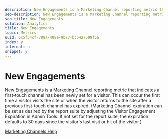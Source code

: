 ```yaml
---
description: New Engagements is a Marketing Channel reporting metric that indicates a first-touch channel has been newly set for a visitor. This can occur the first time a visitor visits the site or when the visitor returns to the site after a previous first-touch channel has expired. (Marketing Channel expiration can be set as desired by the report suite by adjusting the Visitor Engagement Expiration in Admin Tools. If not set for the report suite, the expiration defaults to 30 days since the visitor's last visit or hit of the visitor.)
seo-description: New Engagements is a Marketing Channel reporting metric that indicates a first-touch channel has been newly set for a visitor. This can occur the first time a visitor visits the site or when the visitor returns to the site after a previous first-touch channel has expired. (Marketing Channel expiration can be set as desired by the report suite by adjusting the Visitor Engagement Expiration in Admin Tools. If not set for the report suite, the expiration defaults to 30 days since the visitor's last visit or hit of the visitor.)
seo-title: New Engagements
solution: Analytics
title: New Engagements
topic: Metrics
uuid: 6c5f34cf-788a-408e-9b77-bc5427509f6a
index: y
internal: n
snippet: y
---
```


# New Engagements

New Engagements is a Marketing Channel reporting metric that indicates a first-touch channel has been newly set for a visitor. This can occur the first time a visitor visits the site or when the visitor returns to the site after a previous first-touch channel has expired. (Marketing Channel expiration can be set as desired by the report suite by adjusting the Visitor Engagement Expiration in Admin Tools. If not set for the report suite, the expiration defaults to 30 days since the visitor's last visit or hit of the visitor.)

[Marketing Channels Help](https://marketing.adobe.com/resources/help/en_US/mchannel/) 
